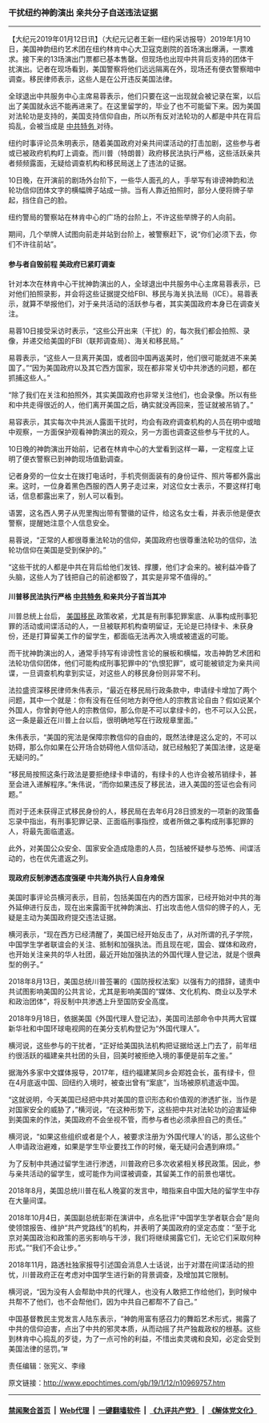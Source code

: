 ### 干扰纽约神韵演出 亲共分子自送违法证据
------------------------

<p>
 【大纪元2019年01月12日讯】（大纪元记者王新一纽约采访报导）2019年1月10日，美国神韵纽约艺术团在纽约林肯中心大卫寇克剧院的首场演出爆满，一票难求。接下来的13场演出门票都已基本售罄。但现场也出现中共背后支持的团体干扰演出。记者在现场看到，美国警察将他们远远隔离在外，现场还有便衣警察暗中调查。移民律师表示，这些人是在公开违反美国法律。
</p>
<p>
 全球退出中共服务中心主席易蓉表示，他们只要在这一出现就会被记录在案，以后出了美国就永远不能再进来了。在这里留学的，毕业了也不可能留下来。因为美国对法轮功是支持的，美国支持信仰自由，所以所有反对法轮功的人都是中共在背后捣乱，会被当成是
 <a href="http://www.epochtimes.com/gb/tag/%E4%B8%AD%E5%85%B1%E7%89%B9%E5%8A%A1.html">
  中共特务
 </a>
 对待。
</p>
<p>
 纽约时事评论员朱明表示，随着美国政府对亲共间谍活动的打击加剧，这些参与者或已被政府机构盯上调查。而川普（特朗普）政府移民法执行严格，这些活跃亲共者频频露面，无疑给调查机构和移民局送上了违法的证据。
</p>
<p>
 10日晚，在开演前的剧场外台阶下，一些华人面孔的人，手举写有诽谤神韵和法轮功信仰团体文字的横幅牌子站成一排。当有人靠近拍照时，部分人便将牌子举起，挡住自己的脸。
</p>
<p>
 纽约警局的警察站在林肯中心的广场的台阶上，不许这些举牌子的人向前。
</p>
<p>
 期间，几个举牌人试图向前走并站到台阶上，被警察赶下，说“你们必须下去，你们不许往前站”。
</p>
<h4>
 参与者自毁前程 美政府已紧盯调查
</h4>
<p>
 针对本次在林肯中心干扰神韵演出的人，全球退出中共服务中心主席易蓉表示，已对他们拍照录影，并会将这些证据提交给FBI、移民与海关执法局（ICE）。易蓉表示，就算不举报他们，对于亲共活动的活跃参与者，其实美国政府本身已在调查关注。
</p>
<p>
 易蓉10日接受采访时表示，“这些公开出来（干扰）的，每次我们都会拍照、录像，并递交给美国的FBI（联邦调查局）、海关和移民局。”
</p>
<p>
 易蓉表示，“这些人一旦离开美国，或者回中国再返美时，他们很可能就进不来美国了。”“因为美国政府以及其它西方国家，现在都非常关切中共渗透的问题，都在抓捕这些人。”
</p>
<p>
 “除了我们在关注和拍照外，其实美国政府也非常关注他们，也会录像。所以有些和中共走得很近的人，他们离开美国之后，确实就没再回来，签证就被吊销了。”
</p>
<p>
 易容表示，其实每次中共派人露面干扰时，均会有政府调查机构的人员在明中或暗中观察，一方面保护观看神韵演出的观众，另一方面也调查这些参与干扰的人。
</p>
<p>
 10日晚的神韵演出开始前，记者在林肯中心的大堂看到这样一幕，一定程度上证明了便衣警察已到神韵现场值勤调查。
</p>
<p>
 记者身旁的一位女士在拨打电话时，手机壳侧面装有的身份证件、照片等都外露出来。这时，一位身着黑色西服的西人男子走过来，对这位女士表示，不要这样打电话，信息都露出来了，别人可以看到。
</p>
<p>
 语罢，这名西人男子从兜里掏出带有警徽的证件，给这名女士看，并表示他是便衣警察，提醒她注意个人信息安全。
</p>
<p>
 易蓉说，“正常的人都很尊重法轮功的信仰，美国政府也很尊重法轮功的信仰，法轮功信仰在美国是受到保护的。”
</p>
<p>
 “这些干扰的人都是中共在背后给他们发钱、撑腰，他们才会来的。被利益冲昏了头脑，这些人为了钱把自己的前途都毁了，其实是非常不值得的。”
</p>
<h4>
 川普移民法执行严格
 <a href="http://www.epochtimes.com/gb/tag/%E4%B8%AD%E5%85%B1%E7%89%B9%E5%8A%A1.html">
  中共特务
 </a>
 和亲共分子首当其冲
</h4>
<p>
 川普总统上台后，
 <a href="http://www.epochtimes.com/gb/tag/%E7%BE%8E%E5%9B%BD%E7%A7%BB%E6%B0%91.html">
  美国移民
 </a>
 政策收紧，尤其是有刑事犯罪案底、从事构成刑事犯罪的活动或间谍活动的人，一旦被联邦机构查明留证，无论是已持绿卡、未获身份，还是打算留美工作的留学生，都面临无法再次入境或被遣返的可能。
</p>
<p>
 而干扰神韵演出的人，通常手持写有诽谤性言论的展板和横幅，攻击神韵艺术团和法轮功信仰团体，他们可能构成刑事犯罪中的“仇恨犯罪”，或可能被锁定为亲共间谍，一旦调查机构拿到实证，对这些人的移民身份则非常不利。
</p>
<p>
 法拉盛资深移民律师朱伟表示，“最近在移民局行政条款中，申请绿卡增加了两个问题，其中一个就是：你有没有在任何地方剥夺他人的宗教言论自由？假如说某个外国人，你曾剥夺他人的宗教信仰，那么你是不可以拿绿卡的，也不可以入公民，这一条是最近在川普上台以后，很明确地写在行政规章里面。”
</p>
<p>
 朱伟表示，“美国的宪法是保障宗教信仰的自由的，既然法律是这么定的，不可以妨碍，那么你如果在公开场合妨碍他人信仰活动，就已经触犯了美国法律，这是毫无疑问的。”
</p>
<p>
 “移民局按照这条行政法是要拒绝绿卡申请的，有绿卡的人也许会被吊销绿卡，甚至会进入递解程序。”朱伟说，“而你如果违反了移民法，进入美国的签证也会有问题。”
</p>
<p>
 而对于还未获得正式移民身份的人，移民局在去年6月28日颁发的一项新的政策备忘录中指出，有刑事犯罪记录、正面临刑事指控，或者所做之事构成刑事犯罪的人，将最先面临遣返。
</p>
<p>
 此外，对美国公众安全、国家安全造成隐患的人员，包括被怀疑参与恐怖、间谍活动的，也在优先遣返之列。
</p>
<h4>
 现政府反制渗透态度强硬 中共海外执行人自身难保
</h4>
<p>
 美国时事评论员横河表示，目前，包括美国在内的西方国家，已经开始对中共的海外延伸进行反击，现在出来露面干扰神韵演出、打出攻击他人信仰的牌子的人，无疑是主动为美国政府提交违法证据。
</p>
<p>
 横河表示，“现在西方已经清醒了，美国已经开始反击了，从对所谓的孔子学院，中国学生学者联谊会的关注、抵制和加强执法。而且现在呢，国会、媒体和政府，也开始关注亲共的华人社团，最近开始加强执法的外国代理人登记法，就是个很典型的例子。”
</p>
<p>
 2018年8月13日，美国总统川普签署的《国防授权法案》以强有力的措辞，谴责中共试图影响美国的公共言论，尤其是影响美国的“媒体、文化机构、商业以及学术和政治团体”，将反制中共渗透上升至国防安全高度。
</p>
<p>
 2018年9月18日，依据美国《外国代理人登记法》，美国司法部命令中共两大官媒新华社和中国环球电视网的在美分支机构登记为“外国代理人”。
</p>
<p>
 横河说，这些参与的干扰者，“正好给美国执法机构把证据给送上门去了，前年纽约很活跃的福建亲共社团的头目，回美时被拒绝入境的事便是前车之鉴。”
</p>
<p>
 据海外多家中文媒体报导，2017年，纽约福建某同乡会郑姓会长，虽有绿卡，但在4月底返中国、回纽约入境时，被查出曾有“案底”，当场被原机遣返中国。
</p>
<p>
 “这就说明，今天美国已经把中共对美国的意识形态和价值观的渗透扩张，当作是对国家安全的威胁了，”横河说，“在这种形势下，这些把中共对法轮功的迫害延伸到美国来的作法，美国政府不会坐视不管，而参与者也必须承担自己的责任。”
</p>
<p>
 横河说，“如果这些组织或者是个人，被要求注册为‘外国代理人’的话，那么这些个人申请政治避难，如果是学生毕业要找工作的时候，毫无疑问会遇到麻烦。”
</p>
<p>
 为了反制中共通过留学生进行渗透，川普政府已多次收紧相关移民政策。因此，参与亲共活动的留学生，或可能作为间谍被调查，其留美工作的前景也堪忧。
</p>
<p>
 2018年8月，美国总统川普在私人晚宴的发言中，暗指来自中国大陆的留学生中存在大量间谍。
</p>
<p>
 2018年10月4日，美国副总统彭斯在演讲中，点名批评“中国学生学者联合会”是向使领馆报告、维护“共产党路线”的机构，并表明了美国政府的坚定态度：“至于北京对美国政治和政策的恶劣影响与干涉，我们将继续揭露它们，无论它们采取何种形式。”“我们不会让步。”
</p>
<p>
 2018年11月，路透社独家报导引述国会消息人士话说，出于对潜在间谍活动的担忧，川普政府正在考虑对中国学生进行新的背景调查，及增加其它限制。
</p>
<p>
 横河说，“因为没有人会帮助中共的代理人，也没有人敢把工作给他们，到时候中共帮不了他们，也不会帮他们，因为中共自己都帮不了自己。”
</p>
<p>
 中国基督教民主党发言人陆东表示，“神韵用富有感召力的舞蹈艺术形式，揭露了中共的信仰迫害，点出了中共的邪灵本质，从而动摇了共产独裁政权的根基。这些到林肯中心捣乱的歹徒，为了一点可怜的利益，不惜出卖灵魂和良知，必定会受到美国法律的惩罚。”#
</p>
<p>
 责任编辑：张宪义、李缘
</p>

原文链接：http://www.epochtimes.com/gb/19/1/12/n10969757.htm


------------------------
#### [禁闻聚合首页](https://github.com/gfw-breaker/banned-news/blob/master/README.md) &nbsp;|&nbsp; [Web代理](https://github.com/gfw-breaker/open-proxy/blob/master/README.md) &nbsp;|&nbsp; [一键翻墙软件](https://github.com/gfw-breaker/nogfw/blob/master/README.md) &nbsp;|&nbsp; [《九评共产党》](https://github.com/gfw-breaker/9ping.md/blob/master/README.md#九评之一评共产党是什么) &nbsp;|&nbsp; [《解体党文化》](https://github.com/gfw-breaker/jtdwh.md/blob/master/README.md#绪论)